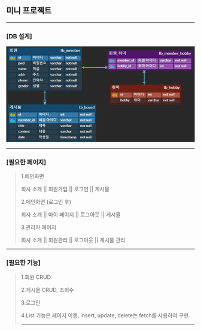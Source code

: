 ## 미니 프로젝트 


----
### [DB 설계]
![image](https://github.com/aayyybbb/miniProj/blob/master/miniProject.png)

-----
### [필요한 페이지] ###
>
> 1.메인화면
>
> 회사 소개  ||  회원가입  ||  로그인  ||  게시물
>
> 2.메인화면 (로그인 후)
>
> 회사 소개  ||  마이 페이지  ||  로그아웃  ||  게시물
>
> 3.관리자 페이지
>
> 회사 소개  ||  회원관리  ||  로그아웃  ||  게시물 관리
>
----
### [필요한 기능] ###
>
> 1.회원 CRUD
>
> 2.게시물 CRUD, 조회수
>
> 3.로그인
>
> 4.List 기능은 페이지 이동, insert, update, delete는 fetch를 사용하여 구현.
>
>----





